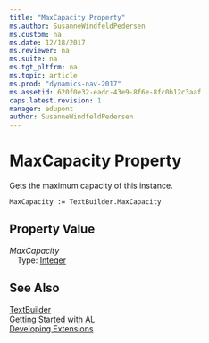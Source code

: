 ```yaml
---
title: "MaxCapacity Property"
ms.author: SusanneWindfeldPedersen
ms.custom: na
ms.date: 12/18/2017
ms.reviewer: na
ms.suite: na
ms.tgt_pltfrm: na
ms.topic: article
ms.prod: "dynamics-nav-2017"
ms.assetid: 620f0e32-eadc-43e9-8f6e-8fc0b12c3aaf
caps.latest.revision: 1
manager: edupont
author: SusanneWindfeldPedersen
---
```


# MaxCapacity Property
Gets the maximum capacity of this instance.  
```  
MaxCapacity := TextBuilder.MaxCapacity  
```  
## Property Value
*MaxCapacity*  
&emsp;Type: [Integer](../datatypes/devenv-integer-data-type.md)  
  
## See Also
[TextBuilder](textbuilder-class.md)  
[Getting Started with AL](../devenv-get-started.md)  
[Developing Extensions](../devenv-dev-overview.md)  
